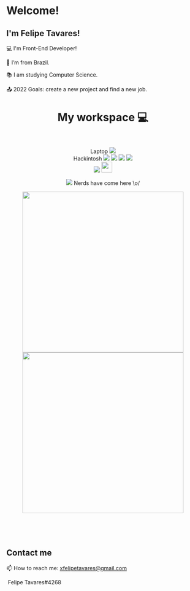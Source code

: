 
# Welcome!

 

## I'm Felipe Tavares!

 

:computer: I'm Front-End Developer!

:house_with_garden: I’m from Brazil.

:books: I am studying Computer Science.

:outbox_tray: 2022 Goals: create a new project and find a new job.

 





  <h1 align='center'>My workspace 💻</h1><br>
  <p align='center'>
  Laptop <img src="https://img.shields.io/badge/Apple-MacBook_Pro_2012-999999?style=for-the-badge&logo=apple&logoColor=white"/><br>
  Hackintosh
  <img src="https://img.shields.io/badge/mac%20os-000000?style=for-the-badge&logo=apple&logoColor=white" />
  <img src="https://img.shields.io/badge/intel-core%20i5%204th-%230071C5.svg?&style=for-the-badge&logo=intel&logoColor=white" />
  <img src="https://img.shields.io/badge/RAM-8GB-%230071C5.svg?&style=for-the-badge&logoColor=white" />
  <img src="https://img.shields.io/badge/nvidia-gtx%201060-%2376B900.svg?&style=for-the-badge&logo=nvidia&logoColor=white" /><br>
  
  <img src="https://img.shields.io/badge/Visual_Studio_Code-0078D4?style=for-the-badge&logo=visual%20studio%20code&logoColor=white"/>
  <img height="28px" src="https://img.shields.io/badge/Xcode-007ACC?style=flat-square&logo=Xcode&logoColor=white" alt="">
</p>


<p align='center'>
  <a href="#"><img src="https://badges.pufler.dev/visits/xfelipetavares/xfelipetavares"></a> Nerds have come here \o/
</p>


<p align='center'>
  <img width="420px" src="https://github-readme-stats.vercel.app/api?username=xfelipetavares&show_icons=true&theme=dracula" alt="">
  <img width="420px" src="https://github-readme-stats.vercel.app/api/top-langs/?username=xfelipetavares&layout=compact&theme=dracula" alt="">
</p>
<p align='center'>
  <img src="https://img.shields.io/badge/HTML5-E34F26?style=for-the-badge&logo=html5&logoColor=white" alt="">
  <img src="https://img.shields.io/badge/JavaScript-323330?style=for-the-badge&logo=javascript&logoColor=F7DF1E" alt="">
  <img src="https://img.shields.io/badge/CSS3-1572B6?style=for-the-badge&logo=css3&logoColor=white" alt="">
  <img src="https://img.shields.io/badge/C-00599C?style=for-the-badge&logo=c&logoColor=white" alt="">
</p><br>

## Contact me
<p>
  📫 How to reach me: <a href='mailto:xfelipetavares@gmail.com'>xfelipetavares@gmail.com</a>
</p>

<a href="https://www.linkedin.com/in/xfelipetavares/"><img src="https://img.shields.io/badge/LinkedIn-0077B5?style=for-the-badge&logo=linkedin&logoColor=white" alt=""></a>
 <br><img src="https://img.shields.io/badge/Discord-7289DA?style=for-the-badge&logo=discord&logoColor=white" alt=""> Felipe Tavares#4268



